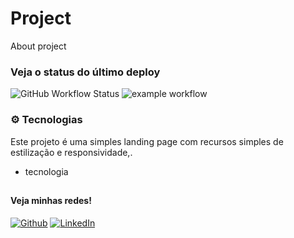 # Project
About project

### Veja o status do último deploy

![GitHub Workflow Status](https://img.shields.io/github/workflow/status/{owner}/{repo}/CI?label=build)
![example workflow](https://github.com/github/docs/actions/workflows/main.yml/badge.svg)

### ⚙ Tecnologias 
Este projeto é uma simples landing page com recursos simples de estilização e responsividade,.
- tecnologia

##
#### Veja minhas redes!

[![Github](https://img.shields.io/badge/Github-000?style=for-the-badge&logo=github&logoColor=FFF)](https://github.com/anselmosz/)
[![LinkedIn](https://img.shields.io/badge/LinkedIn-000?style=for-the-badge&logo=linkedin&logoColor=18c3f8)](https://www.linkedin.com/in/matheus-souza-anselmo-aba10a215/) 
